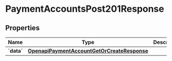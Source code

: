 
# PaymentAccountsPost201Response

## Properties
Name | Type | Description | Notes
------------ | ------------- | ------------- | -------------
**&#x60;data&#x60;** | [**OpenapiPaymentAccountGetOrCreateResponse**](OpenapiPaymentAccountGetOrCreateResponse.md) |  |  [optional]



